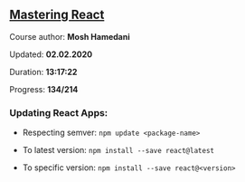 
## [Mastering React](https://coursehunters.net/course/mastering-react-mosh-hamedani)

Course author: **Mosh Hamedani**

Updated: **02.02.2020**

Duration: **13:17:22**

Progress: **134/214**

### Updating React Apps:

- Respecting semver: `npm update <package-name>`

- To latest version: `npm install --save react@latest`

- To specific version: `npm install --save react@<version>`
